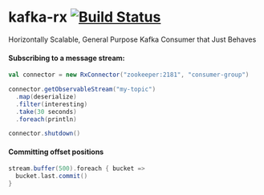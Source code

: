 # kafka-rx [![Build Status](https://travis-ci.org/cjdev/kafka-rx.svg)](https://travis-ci.org/cjdev/kafka-rx)
Horizontally Scalable, General Purpose Kafka Consumer that Just Behaves

#### Subscribing to a message stream:

```scala
val connector = new RxConnector("zookeeper:2181", "consumer-group")

connector.getObservableStream("my-topic")
  .map(deserialize)
  .filter(interesting)
  .take(30 seconds)
  .foreach(println)

connector.shutdown()
```

#### Committing offset positions

```scala
stream.buffer(500).foreach { bucket =>
  bucket.last.commit()
}
```

